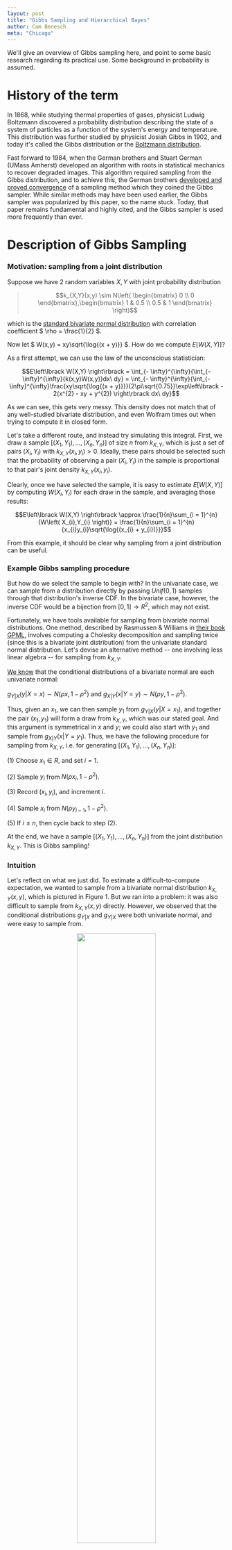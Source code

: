 ```yaml
---
layout: post
title: "Gibbs Sampling and Hierarchical Bayes"
author: Cam Benesch
meta: "Chicago"
---
```


We'll give an overview of Gibbs sampling here, and point to some basic research regarding its practical use. Some background in probability is assumed.

# History of the term

In 1868, while studying thermal properties of gases, physicist Ludwig Boltzmann discovered a probability distribution describing the state of a system of particles as a function of the system's energy and temperature. This distribution was further studied by physicist Josiah Gibbs in 1902, and today it's called the Gibbs distribution or the [Boltzmann distribution](https://en.wikipedia.org/wiki/Boltzmann_distribution). 

Fast forward to 1984, when the German brothers and Stuart German (UMass Amherst) developed an algorithm with roots in statistical mechanics to recover degraded images. This algorithm required sampling from the Gibbs distribution, and to achieve this, the German brothers [developed and proved convergence](https://ieeexplore.ieee.org/document/4767596) of a sampling method which they coined the Gibbs
sampler. While similar methods may have been used earlier, the Gibbs sampler was popularized by this paper, so the name stuck. Today, that paper remains fundamental and highly cited, and the Gibbs sampler is used more frequently than ever.

# Description of Gibbs Sampling

### Motivation: sampling from a joint distribution

Suppose we have 2 random variables $X,Y$ with joint probability
distribution

> $$k_{X,Y}(x,y) \sim N\left( \begin{bmatrix}
> 0 \\
> 0
> \end{bmatrix},\begin{bmatrix}
> 1 & 0.5 \\
> 0.5 & 1
> \end{bmatrix} \right)$$

which is the [standard bivariate normal distribution](https://www.probabilitycourse.com/chapter5/5_3_2_bivariate_normal_dist.php) with
correlation coefficient $ \rho = \frac{1}{2} $.

Now let $ W(x,y) = xy\sqrt{\log{(x + y)}} $. How do we compute
$E\left\lbrack W(X,Y) \right\rbrack$?

As a first attempt, we can use the law of the unconscious statistician:

$$E\left\lbrack W(X,Y) \right\rbrack = \int_{- \infty}^{\infty}{\int_{- \infty}^{\infty}{k(x,y)W(x,y)}dx\ dy} = \int_{- \infty}^{\infty}{\int_{- \infty}^{\infty}\frac{xy\sqrt{\log{(x + y)}}}{2\pi\sqrt{0.75}}\exp\left\lbrack - 2(x^{2} - xy + y^{2}) \right\rbrack dx\ dy}$$

As we can see, this gets very messy. This density does not match that of any well-studied bivariate distribution, and even Wolfram times out when trying to compute it in closed form.

Let's take a different route, and instead try simulating this integral. First, we draw a sample
$\lbrack\left( X_{1},Y_{1} \right),\ldots,\left( X_{n},Y_{n} \right)\rbrack$
of size $n$ from $k_{X,Y}$, which is just a set of pairs $(X_{i},Y_{i})$
with $k_{X,Y}\left( x_{i},y_{i} \right) > 0$. Ideally, these pairs should be selected such that the probability of observing a pair
$(X_{i},Y_{i})$ in the sample is proportional to that pair's joint density $k_{X,Y}\left( x_{i},y_{i} \right)$.

Clearly, once we have selected the sample, it is easy to estimate
$E\left\lbrack W(X,Y) \right\rbrack$ by computing
$W\left( X_{i},Y_{i} \right)$ for each draw in the sample, and averaging those results:

$$E\left\lbrack W(X,Y) \right\rbrack \approx \frac{1}{n}\sum_{i = 1}^{n}{W\left( X_{i},Y_{i} \right)} = \frac{1}{n}\sum_{i = 1}^{n}{x_{i}y_{i}\sqrt{\log{(x_{i} + y_{i})}}}$$

From this example, it should be clear why sampling from a joint
distribution can be useful.

### Example Gibbs sampling procedure

But how do we select the sample to begin with? In the univariate case, we can sample from a distribution directly by passing $Unif(0,1)$ samples through that distribution's inverse CDF. In the bivariate case, however, the inverse CDF would be a bijection from $\lbrack 0,1\rbrack \rightarrow R^{2}$, which may not exist.

Fortunately, we have tools available for sampling from bivariate normal distributions. One method, described by Rasmussen & Williams in [their book GPML](https://gaussianprocess.org/gpml/chapters/RWA.pdf), involves computing a Cholesky decomposition and sampling twice (since this is a bivariate joint distribution) from the univariate standard normal distribution. Let's devise an alternative method -- one involving less linear algebra -- for sampling from $k_{X,Y}$.

[We know](https://www.probabilitycourse.com/chapter5/5_3_2_bivariate_normal_dist.php) that the conditional distributions of a bivariate normal are each univariate normal:

$g_{Y|X}\left( y \middle| X = x \right) \sim N\left( \rho x,1 - \rho^{2} \right)$
and
$g_{X|Y}\left( x \middle| Y = y \right) \sim N\left( \rho y,1 - \rho^{2} \right)$.

Thus, given an $x_{1}$, we can then sample $y_{1}$ from
$g_{Y|X}\left( y \middle| X = x_{1} \right)$, and together the pair
$(x_{1},y_{1})$ will form a draw from $k_{X,Y}$, which was our stated
goal. And this argument is symmetrical in $x$ and $y$; we could also
start with $y_{1}$ and sample from
$g_{X|Y}\left( x \middle| Y = y_{1} \right)$. Thus, we have the
following procedure for sampling from $k_{X,Y}$, i.e. for generating
$\lbrack\left( X_{1},Y_{1} \right),\ldots,\left( X_{n},Y_{n} \right)\rbrack$:

(1) Choose $x_{1} \in R$, and set $i = 1$.

(2) Sample $y_{i}$ from $N\left( \rho x_{i},1 - \rho^{2} \right)$.

(3) Record $(x_{i},y_{i})$, and increment $i$.

(4) Sample $x_{i}$ from $N\left( \rho y_{i - 1},1 - \rho^{2} \right)$.

(5) If $i \leq n$, then cycle back to step (2).

At the end, we have a sample
$\lbrack\left( X_{1},Y_{1} \right),\ldots,\left( X_{n},Y_{n} \right)\rbrack$
from the joint distribution $k_{X,Y}$. This is Gibbs sampling!

### Intuition

Let's reflect on what we just did. To estimate a difficult-to-compute
expectation, we wanted to sample from a bivariate normal distribution
$k_{X,Y}(x,y)$, which is pictured in Figure 1. But we ran into a
problem: it was also difficult to sample from $k_{X,Y}(x,y)$ directly.
However, we observed that the conditional distributions $g_{Y|X}$ and
$g_{Y|X}$ were both univariate normal, and were easy to sample from.

<p align="center" width="100%">
    <img width="60%" src="/assets/images/gibbs1.png"> <br>
    <a href="https://www.researchgate.net/figure/Linking-two-points-using-a-bivariate-Gaussian-distribution-enables-the-conditional-pdf_fig1_318429539"> Figure 1</a>
</p>

So we chose a starting value $x_{1}$ (We didn't specify how that
starting value was chosen -- we'll discuss that later.) Then we computed
the conditional probability of $y$ given $x_{1}$. For instance,
$g_{Y|X}\left( y \middle| X = x_{1} \right)$ is the univariate normal
distribution shown by the red line in Figure 1. We then sampled $y_{1}$
from that conditional, thus establishing $(x_{1},y_{1})$ (indicated by
the green dot) as our first draw from $k_{X,Y}$.

The joint distribution is pictured from a different angle in Figure 2,
with the green dot still representing $(x_{1},y_{1})$. Note that the
green dot's horizontal position in Figure 2 was already established by
our initial choice $x_{1}$, and its vertical position $y_{1}$ was
established by sampling from
$g_{Y|X}\left( y \middle| X = x_{1} \right)$. To compute our second draw
$(x_{2},y_{2})$, we first take a horizontal step by sampling from
$g_{X|Y}\left( x \middle| Y = y_{1} \right)$. Then we take a vertical
step by sampling from $g_{Y|X}\left( y \middle| X = x_{2} \right)$.
Following the black arrows, we now have $(x_{2},y_{2})$ as our next draw
from $k_{X,Y}$!

<p align="center" width="100%">
    <img width="70%" src="/assets/images/gibbs2.png"> <br>
    <a href="https://jessicastringham.net/2018/05/09/gibbs-sampling"> Figure 2</a>
</p>

Intuitively, what's happening is we're selecting an initial
x-coordinate. From there, each conditional draw from $g_{Y|X}$ is nudging us up or down, with a bias to move toward higher-probability regions of the conditional. Likewise, each conditional draw from $g_{X|Y}$ nudges us left or right. We are more likely to move toward higher-density regions of $k_{X,Y}$, but sometimes we might get a surprising draw that pushes us to a lower-density point. For this reason, we consider
$\lbrack\left( X_{1},Y_{1} \right),\ldots,\left( X_{n},Y_{n} \right)\rbrack$
to be a random sample from $k_{X,Y}$. In fact, under reasonable
conditions detailed by Roberts & Smith in [this paper](https://doi.org/10.1016/0304-4149(94)90134-1), as $n \rightarrow \infty$ it is guaranteed that

$$\frac{1}{n}\sum_{i = 1}^{n}{W\left( X_{i},Y_{i} \right)} \rightarrow \int_{- \infty}^{\infty}{\int_{- \infty}^{\infty}{k(x,y)W(x,y)}dx\ dy}$$

The speed of convergence depends on the sampler's *mixing time*, which is a term describing how large an $n$ is required for the sample's distribution to approach the true joint distribution $k$.

### Definition

Rather than just $X,Y$, let's generalize to more than 2 variables. Call them $X^{(1)},\ldots,X^{(m)}$, with joint pdf
$k\left( x^{(1)},\ldots,x^{(m)} \right)$, joint sample space $\Omega$, and conditionals $g_{j}\left( x^{(j)} \middle| x^{(l \neq j)} \right)$. As before, suppose we cannot sample from $k$, but we can sample from each of the conditioanls $g_{1},\ldots,g_{m}$. In this case, Gibbs sampling is the following procedure, which generates $\left\lbrack \mathbf{X_1},\ldots,\mathbf{X_n} \right\rbrack$, where $\mathbf{X_i}\mathbf{=}\left( X_{i}^{(1)},\ldots,X_{i}^{(m)} \right),$
as our sample from $k$.

(1) Choose $\mathbf{x_1}\mathbf{\in}\Omega$, and set $i = 2$.

(2) For $j \in \lbrack 1..m\rbrack$:

> Sample $x_{i}^{(j)}$ from
> $g_{j}\left( x^{(j)} \middle| x_{i}^{(1)},\ldots,x_{i}^{(j - 1)},x_{i - 1}^{(j + 1)},\ldots,x_{i - 1}^{(m)} \right)$

(3) Record
    $\mathbf{x_i}\mathbf{=}\left( x_{i}^{(1)},\ldots,x_{i}^{(m)} \right)$,
    and increment $i$.

(4) If $i \leq n$, then cycle back to step (2).

This is very similar to our 2 variable procedure. One difference is that here, we are first fixing $\mathbf{x_1}$ as a full draw from the joint distribution. In contrast, for our 2 variable case, we only required choosing $x_{1}$ (as opposed to $(x_{1},y_{1})$), and we did one preliminary conditional sample to choose $y_{1}$. This difference is unimportant, as we will soon see. The important thing to note is that each conditional draw in Step (2) conditions on the *most recent* value of each $x^{(l \neq j)}$. If $x_{i}^{(l)}$ has already been computed,
then we use it; otherwise, we resort to using $x_{i - 1}^{(l)}$.

# Application: Hierarchical Bayes

Consider the problem of estimating the distribution of a parameter $\theta$. Suppose we have a *prior* belief that $\theta \sim h(\theta)$. Then, we observe data $x$ with likelihood $f(x|\theta)$. Applying Bayes' theorem, we obtain a posterior distribution

$$k\left( \theta \middle| \mathbf{x} \right) \propto h(\theta)f(x|\theta)$$

which describes our belief about $\theta$'s distribution after observing $x$.

Let's think about how we might justify using such a model, including justifying our choice of $h(\theta)$. Say we're heading to a new fishing spot, and we want to estimate $\theta$, the number of fish we'll catch in an hourlong fishing session. Given our skill level, the weather, the time of year, and the nature of the spot, there should be some true mean rate of fish caught. And given that rate, how long it takes to catch one fish shouldn't affect the time it takes to catch the next fish. Thus, even without prior data, it seems reasonable to say that $X \sim Poisson(\theta)$.

But what do we think the rate $\theta$ is, before actually fishing? We need a prior distribution $h(\theta)$, and in many cases $h$ can heavily influence our posterior. For computational convenience (given the lack of an obviously better option), we may want to choose $h$ such that the posterior $k$ will have the same form as $h$. For a Poisson likelihood, the Gamma prior $h\left( \theta|\alpha,\beta \right) = Gamma(\alpha,\beta)$ satisfies this property. But this doesn't solve the problem of having to set arbitrary $\alpha, \beta$. To avoid that, we can "add a layer" by
specifying a distribution $g(\alpha,\beta)$. So we have our prior $h(\theta|\alpha,\beta)$, and we now have a second-level prior $g(\alpha,\beta)$. We still have to specify the distribution $g$, but this structure makes $h(\theta)$ more flexible WRT $x$. In summary, we have

$$k\left( \theta,\alpha,\beta \middle| x \right) \propto f\left( x \middle| \theta \right)h\left( \theta \middle| \alpha,\beta \right)g(\alpha,\beta)$$

To recap, we're starting with a prior distribution for $\alpha,\beta$.
Then we observe $x$, and use it to estimate a posterior distribution for
$\alpha,\beta$. That posterior then implies a posterior for $\theta$,
which is what we originally wanted.

As a more concrete example, from page 681 of [this textbook](https://minerva.it.manchester.ac.uk/~saralees/statbook2.pdf) by Hogg, suppose we set

$$g(\alpha,\beta) = \left\lbrack \ 1,\ \ \frac{\exp\left\lbrack {- (\beta\tau)}^{- 1} \right\rbrack}{\tau\beta^{2}} \right\rbrack = \lbrack 1,g(\beta)\rbrack$$

$g$ is a nonconstant function only of $\beta$, so our posterior
simplifies to

$$k\left( \theta,\beta \middle| x \right) \propto f\left( x \middle| \theta \right)h\left( \theta \middle| \beta \right)g(\beta)$$

which is the product of a Poisson, Gamma, and Inverse-Gamma
distribution. [One can show](https://minerva.it.manchester.ac.uk/~saralees/statbook2.pdf) that the conditionals are:

$$g_{1}\left( \theta \middle| \beta,x \right) \propto L\left( \mathbf{x} \middle| \theta \right)h\left( \theta \middle| \beta \right) \sim Gamma\left( x + 1,\frac{\beta}{\beta + 1} \right)$$

$$g_{2}\left( \beta \middle| x\mathbf{,\theta} \right) \propto g(\beta)h\left( \theta \middle| \beta \right) \sim InverseGamma\left( 2,\frac{\tau}{\theta\tau + 1} \right)$$

We see that in this case, the multivariate posterior is difficult to
represent and sample from, whereas each univariate conditional is easy
to represent and to sample from. Thus, we can use Gibbs sampling to
estimate any function $W(\theta,\beta)$ for this example. The procedure
would begin by setting some initial $\theta_{1} > 0$, sampling
$\beta_{1}$ from $g_{2}(\beta|x,\theta)$, and sampling $\theta_{2}$ from
$g_{1}(\theta|\beta_{1},x)$.

# Relevant research

One important property of our sample
$\left\lbrack \mathbf{X_1},\ldots,\mathbf{X_n} \right\rbrack$
is that $\mathbf{x_i}$ is generated based on
$\mathbf{x_{i - 1}}$, but does not consider the values
$\mathbf{x_1}\mathbf{,\ldots,}\mathbf{x_{i - 2}}$.
By definition, this makes our sample a Markov chain, in which
$\mathbf{X_i}$ is correlated with
$\mathbf{X_{i + a}}$, and the magnitude of that correlation is
decreasing in $|a|$. In other words, the closer two draws are in this
chain, the more correlated they are. And in particular, the earlier a
draw is, the more correlated it is with our arbitrarily chosen
$\mathbf{X_{1}}$! This seems bad, since we don't want a
significant portion of our sample to depend on an arbitrarily chosen
starting point.

We cannot zero this correlation with a finite sample size, but after
enough steps it should become negligible. So in practice, a *burn-in*
period is used -- this just means we ignore the first $b$ draws,
yielding
$\left\lbrack \mathbf{X_{b + 1}},\ldots,\mathbf{X_{n}} \right\rbrack$
rather than
$\left\lbrack \mathbf{X_{1}},\ldots,\mathbf{X_{n}} \right\rbrack$.

As an aside, a common practice in Gibbs sampling is recording only every
$q^{th}$ sample after the burn-in period. If, for example, $n = 21$,
$b = 10$, and $q = 5$, our sample would be
$\lbrack X_{11},X_{16},X_{21}\rbrack$. This is referred to as thinning.
[As Geyer shows](https://doi.org/10.1214/ss/1177011137), thinning does reduce autocorrelation in our final sample, but it also increases the variance of estimates based on the sample. However, thinning may still be useful when the cost of
sampling is quite low compared to the post-sample cost of estimation. This tradeoff is [explored in more detail](https://doi.org/10.1080/10618600.2017.1336446) by Owen.

Another important property, encompassed by the [reasonable conditions](https://doi.org/10.1016/0304-4149(94)90134-1) mentioned above, is that for highly correlated
$X^{(i)},X^{(j)}$, Gibbs sampling becomes very slow to converge. For
instance, suppose $X^{(1)} = X^{(2)}$ always, so our sample space is
$\Omega = \{(c,c)|c \in R\}$, and we initially set
$\left( x_{1}^{(1)},\ x_{1}^{(2)} \right) = (a,a)$. The conditional
distribution is $g_{1}\left( x^{(1)} \middle| x_{1}^{(2)} \right) = a$,
so our draw gives $x_{2}^{(1)} = a$. But we already had
$x_{1}^{(1)} = a$!

In this case of perfectly correlated variables, it becomes apparent that
our Gibbs sample will never yield any point other than $(a,a)$. In this
case, we had perfectly correlated variables. But even for very highly
correlated variables, our Gibbs sample may take impractically long to
converge to the true joint distribution $k$. Gibbs sampling reduces a
multivariate problem to a series of univariate problems, but in some
cases this is an oversimplification.

In our definition of the Gibbs sampler, we repeatedly sample the
conditionals in a fixed order, which is referred to as *systematic
scan*. Clearly, changing the scan order can affect the path of the
Markov chain, thus producing a different sample. It is natural to ask
how big that effect can be, and *He et al* [explored that
question](https://www.ncbi.nlm.nih.gov/pmc/articles/PMC5361064). In particular, they compared systematic scan to *random scan*, in which the order of conditionals for the entire sample is a sequence of iid variable choices. For instance, systematic scan with two variables $m = 2$ and sample size $n = 3$ yields either $(x_{1},x_{2},x_{1},x_{2},x_{1},x_{2})$ or $(x_{2},x_{1},x_{2},x_{1},x_{2},x_{1})$ as the scan order. On the other hand, random scan could yield a scan order of $(x_{2},x_{1},x_{2},x_{2},x_{2},x_{1})$; each conditional need not be sampled exactly $n$ times. Additionally, *He et al* frequently refer to a *best systematic scan*, and a *worst systematic scan*, which are intuitively the systematic scan orders yielding the minimum and maximum mixing times.

It was previously conjectured that these three scans (best systematic, worst systematic, and random) could not differ in mixing time by more than a constant factor. This paper constructed specific counterexamples, and proved that mixing time could in fact differ by up to a polynomial factor. In the table below, note that the two islands model (data is divided into two clusters) mixes exponentially slowly. One can think of
it as a nearly-reducible Markov chain.

<p align="center" width="100%">
    <img width="70%" src="/assets/images/gibbs3.png"> <br>
<a href="https://www.ncbi.nlm.nih.gov/pmc/articles/PMC5361064"> Figure 3</a>
</p>

These relatively new findings have immense practical implications. In
practice, Gibbs sampling may not be appropriate for certain datasets.
And even when it is, quality of results may depend heavily on scan
order. How to choose a good scan order is a topic for future research.
Regardless, great care must be taken to verify whether an implementation
of Gibbs sampling is appropriate for sampling from a particular $k$.